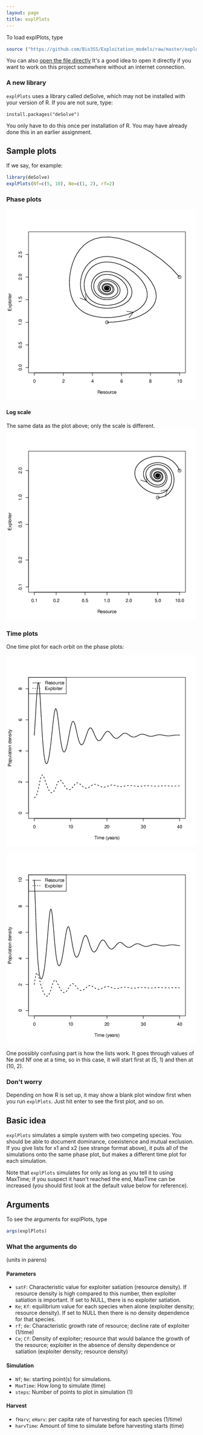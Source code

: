 ```yaml
---
layout: page
title: explPlots
---
```


To load explPlots, type

``` R
source ("https://github.com/Bio3SS/Exploitation_models/raw/master/exploitation.R")
```

You can also [open the file directly](https://github.com/Bio3SS/Exploitation_models/raw/master/exploitation.R)
It's a good idea to open it directly if you want to work on this project somewhere without an internet connection.

### A new library

`explPlots` uses a library called deSolve, which may not be installed
with your version of R. If you are not sure, type:

``` RR
install.packages("deSolve")
```

You only have to do this once per installation of R. You may have
already done this in an earlier assignment.

Sample plots
------------

If we say, for example:

``` R
library(deSolve)
explPlots(Nf=c(5, 10), Ne=c(1, 2), rf=2)
``` 

### Phase plots

![phase plot](index.Rout-0.png)

#### Log scale

The same data as the plot above; only the scale is different.
![phase plot](index.Rout-1.png)

### Time plots

One time plot for each orbit on the phase plots:

![phase plot](index.Rout-2.png)

![phase plot](index.Rout-3.png)

One possibly confusing part is how the lists work. It goes through values of Ne and Nf one at a time, so in this case, it will start first at (5, 1) and then at (10, 2).

### Don't worry

Depending on how R is set up, it may show a blank plot window
first when you run `explPlots`. Just hit enter to see the first plot,
and so on.

Basic idea
----------

`explPlots` simulates a simple system with two competing species. You
should be able to document dominance, coexistence and mutual exclusion.
If you give lists for x1 and x2 (see strange format above), it puts all
of the simulations onto the same phase plot, but makes a different time
plot for each simulation.

Note that `explPlots` simulates for only as long as you tell it to using
MaxTime; if you suspect it hasn't reached the end, MaxTime can be
increased (you should first look at the default value below for
reference).

Arguments
---------

To see the arguments for explPlots, type
``` R
args(explPlots)
```

### What the arguments do

(units in parens)

#### Parameters

* `satF`: Characteristic value for exploiter satiation (resource density). If resource density is high compared to this number, then exploiter satiation is important. If set to NULL, there is no exploiter satiation.
* `Ke`; `Kf`: equilibrium value for each species when alone (exploiter density; resource density). If set to NULL then there is no density dependence for that species.
* `rf`; `de`: Characteristic growth rate of resource; decline rate of exploiter (1/time)
* `Ce`; `Cf`: Density of exploiter; resource that would balance the growth of the resource; exploiter in the absence of density dependence or satiation (exploiter density; resource density)

#### Simulation

* `Nf`; `Ne`: starting point(s) for simulations.
* `MaxTime`: How long to simulate (time)
* `steps`: Number of points to plot in simulation (1)

#### Harvest
* `fHarv`; `eHarv`: per capita rate of harvesting for each species (1/time)
* `harvTime`: Amount of time to simulate before harvesting starts (time)
